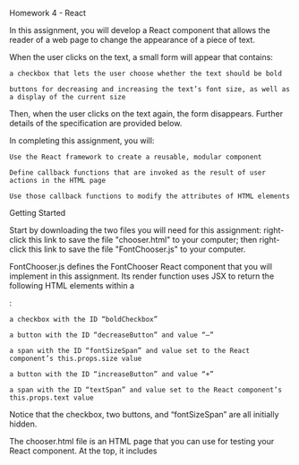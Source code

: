Homework 4 - React

In this assignment, you will develop a React component that allows the reader of a web page to change the appearance of a piece of text. 

When the user clicks on the text, a small form will appear that contains:

    a checkbox that lets the user choose whether the text should be bold

    buttons for decreasing and increasing the text’s font size, as well as a display of the current size

Then, when the user clicks on the text again, the form disappears. Further details of the specification are provided below.

In completing this assignment, you will:

    Use the React framework to create a reusable, modular component

    Define callback functions that are invoked as the result of user actions in the HTML page

    Use those callback functions to modify the attributes of HTML elements 

Getting Started

Start by downloading the two files you will need for this assignment: right-click this link to save the file "chooser.html" to your computer; then right-click this link to save the file "FontChooser.js" to your computer. 

FontChooser.js defines the FontChooser React component that you will implement in this assignment. Its render function uses JSX to return the following HTML elements within a <div>:

    a checkbox with the ID “boldCheckbox”

    a button with the ID “decreaseButton” and value “—”

    a span with the ID “fontSizeSpan” and value set to the React component’s this.props.size value

    a button with the ID “increaseButton” and value “+”

    a span with the ID “textSpan” and value set to the React component’s this.props.text value

Notice that the checkbox, two buttons, and “fontSizeSpan” are all initially hidden.

The chooser.html file is an HTML page that you can use for testing your React component. At the top, it includes <script> tags that include the three libraries required for React. You may use other React libraries if you choose, but we recommend these and will be using them for grading.

There is also a <script> tag that includes FontChooser.js, which will hold the definition of your React component, and is the file that you will submit for this assignment. Note that this line may cause an error when chooser.html is opened with Google Chrome. If so, then we recommend you use a different browser, e.g. Safari or Mozilla Firefox. 

(It’s worth pointing out here that, ordinarily, we would want to create the React component in a separate .js file but this is not the way we would include it in the .html page. However, we will use this approach for now as it simplifies development and grading, and will see a better approach in later lessons this week.)

At the bottom of chooser.html is the <div> where the React component will be dropped, and then the call to ReactDOM.render that creates the FontChooser component with its different properties. Your implementation should, of course, work correctly with any specified properties, not just the ones shown here as an example.

When you open chooser.html in a browser such as Safari or Mozilla Firefox, you should see the text “Fun with React!” appear. If so, then you’re ready to start implementing this component. 

Activity

[video showing correct implementation?]

The FontChooser component should allow the user to change the font weight (bold or normal) and font size of the text that it is displaying. Implement the React component in FontChooser.js as follows:

Initial rendering

    When the component is initially rendered, the checkbox, buttons, and “fontSizeSpan” element should be hidden, as in the version we distributed. 

    The text that is set as the “text” property when the component is created should be displayed in the HTML page, as in the version we distributed.

    If the “bold” property is set to “true,” the text should be displayed in bold; otherwise it should be displayed as normal. The version we distributed does not include this functionality, so you will need to implement this.

    The text that is displayed should have a font size equal to the “size” property of the FontChooser component. The version we distributed does not include this functionality either.

Displaying the form elements

    When the checkbox, buttons, and “fontSizeSpan” element are hidden and the user clicks on the text that the component is displaying in the HTML page, the checkbox, buttons, and “fontSizeSpan” element should appear to the left of the text.

    When the checkbox, buttons, and “fontSizeSpan” element are shown and the user clicks on the text that the component is displaying in the HTML page, the checkbox, buttons, and “fontSizeSpan” element should disappear, i.e. become hidden again.

Checkbox functionality

    If the React component’s “bold” property is set to “true” when the component is initially created, the checkbox should be selected/checked when it is first displayed. If the “bold” property is set to “false,” the checkbox should be unselected/unchecked.

    If the checkbox is unselected/unchecked and then the user checks it, the text should immediately change to bold.

    If the checkbox is selected/checked and then the user unchecks it, the text should immediately change to normal font weight.

Changing the font size

    When the checkbox, buttons, and “fontSizeSpan” element are first displayed, the value in the “fontSizeSpan” should equal the React component’s “size” property, as in the version we distributed.

    When the user clicks the “decreaseButton” (the one with the “—” sign on it), the value in the “fontSizeSpan” should decrement and the font size of the text should immediately decrease by one as well. However, the value in the “fontSizeSpan” may not be smaller than the React component’s “min” property. If the value in the “fontSizeSpan” equals the “min” property and the user clicks the “decreaseButton,” there should be no change.

    Likewise, when the user clicks the “increaseButton” (the one with the “+” sign on it), the value in the “fontSizeSpan” should increment and the font size of the text should immediately increase by one as well. However, the value in the “fontSizeSpan” may not be larger than the React component’s “max” property. If the value in the “fontSizeSpan” equals the “max” property and the user clicks the “increaseButton,” there should be no change.

    If the value of the “fontSizeSpan” equals the component’s “min” or “max” property, then its color should be red. If “fontSizeSpan” is between “min” and “max,” though, then its color should be black. The font size of the text in the “fontSizeSpan” should always be the browser’s default, i.e. you do not need to explicitly set it.

    When the text in the “fontSizeSpan” is double-clicked, its value should become equal to the initial value set as the component’s initial “size” property, and the font size of the text that is displayed should immediately change to that value as well.

Error handling and default values 

As you can see at the bottom of FontChooser.js, we have specified the default values for the props, in case they are not specified when the component is created.

However, your code should implement the following: 

    If the “min” property has a value of 0 or a negative number, its value should be treated as 1 for limiting the smallest font size

    If the “min” property is greater than the “max” property, then “min” and “max” should both be treated as the larger of the two, i.e. the “min” property

    If the “size” property is less than the “min” property, the initial value should be treated as the same as the “min” property, or treated as 1 if “min” is 0 or negative

    If the “size” property is greater than the “max” property, the initial value should be treated as the same as the “max” property

You do not need to address any other combination of values not specified above; these are the only ones that will be considered for grading.

Additionally, you do not need to handle the situation in which the “text” property is not specified when the component is created.

One more important note:

Please do not change the ID attributes of any of the HTML elements defined in FontChooser.render, as these IDs will be used by our tests during grading. You are free to add other attributes to the HTML elements, such as “class” or “value” attributes, and you’ll of course need to register callback functions for various events, but do not change the IDs.

Likewise, please do not change the names of the properties that are set in the <FontChooser> tag in chooser.html so that the tests can use them for grading your submission.

Helpful Hints

Review the past few lessons to see the syntax for registering callback functions for events using React. 

You may need to modify some HTML element attributes that were not explicitly addressed in the lessons, in particular:

    You can set whether an HTML element is displayed or not using its “hidden” attribute and setting it to “true” or “false” accordingly

    You can set whether the checkbox appears as selected/checked or unselected/unchecked using its “checked” attribute and setting it to “true” or “false” accordingly

    Your browser’s JavaScript console may show a warning about the checkbox having a “checked” attribute without an “onChange” handler. So be sure that when you modify the JSX for the component, the checkbox has a handler for “onChange” and not “onClick.”

    In React, use “onDoubleClick” as the event name to set up the callback handler for double-clicking on an element

Also, be sure to use “red” and “black” as the colors for the text in the “fontSizeSpan” and not, for instance, “RED” or its hexadecimal value or anything else, since the grader will be checking for “red” and “black” specifically. Likewise, the same goes for using “bold” and “normal” for the font weight.